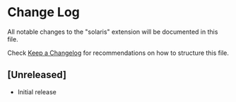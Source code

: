 # Change Log

All notable changes to the "solaris" extension will be documented in this file.

Check [Keep a Changelog](http://keepachangelog.com/) for recommendations on how to structure this file.

## [Unreleased]

- Initial release
